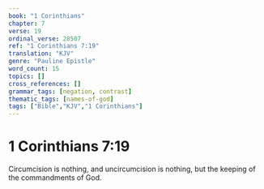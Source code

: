 ```yaml
---
book: "1 Corinthians"
chapter: 7
verse: 19
ordinal_verse: 28507
ref: "1 Corinthians 7:19"
translation: "KJV"
genre: "Pauline Epistle"
word_count: 15
topics: []
cross_references: []
grammar_tags: [negation, contrast]
thematic_tags: [names-of-god]
tags: ["Bible","KJV","1 Corinthians"]
---
```


# 1 Corinthians 7:19

Circumcision is nothing, and uncircumcision is nothing, but the keeping of the commandments of God.
